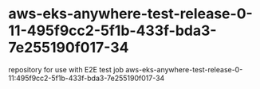 # aws-eks-anywhere-test-release-0-11-495f9cc2-5f1b-433f-bda3-7e255190f017-34
repository for use with E2E test job aws-eks-anywhere-test-release-0-11:495f9cc2-5f1b-433f-bda3-7e255190f017-34
